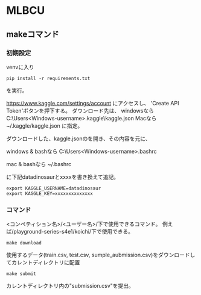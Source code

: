 # MLBCU

## makeコマンド
### 初期設定

venvに入り
```
pip install -r requirements.txt
```
を実行。


https://www.kaggle.com/settings/account にアクセスし、
'Create API Token'ボタンを押下する。
ダウンロード先は、
windowsなら
    C:\Users\<Windows-username>\.kaggle\kaggle.json
Macなら
    ~/.kaggle/kaggle.json
に指定。


ダウンロードした、kaggle.jsonのを開き、その内容を元に、

windows & bashなら
    C:\Users\<Windows-username>\.bashrc

mac & bashなら
    ~/.bashrc

に下記datadinosaurとxxxxを書き換えて追記。
```
export KAGGLE_USERNAME=datadinosaur
export KAGGLE_KEY=xxxxxxxxxxxxxx
```



### コマンド

\<コンペティション名\>/\<ユーザー名\>/下で使用できるコマンド。
例えば/playground-series-s4e1/koichi/下で使用できる。

```
make download
```
使用するデータ(train.csv, test.csv, sumple_aubmission.csv)をダウンロードしてカレントディレクトリに配置

```
make submit
```
カレントディレクトリ内の"submission.csv"を提出。
